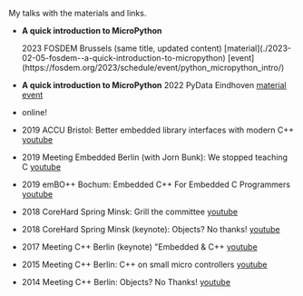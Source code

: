 My talks with the materials and links.

* **A quick introduction to MicroPython**
  <P>2023 FOSDEM Brussels
  (same title, updated content)
  [material](./2023-02-05-fosdem--a-quick-introduction-to-micropython)
  [event](https://fosdem.org/2023/schedule/event/python_micropython_intro/)

* **A quick introduction to MicroPython**
  2022 PyData Eindhoven
  [material](./2022-11-25-pydata-eindhoven--a-quick-introduction-to-micropython)
  [event](https://www.meetup.com/pydata-eindhoven/events/288643458)
  
* online!  
  
* 2019 ACCU Bristol: Better embedded library interfaces with modern C++
  [youtube](https://www.youtube.com/watch?v=ArRuPzN7JXs) 
   
* 2019 Meeting Embedded Berlin (with Jorn Bunk): We stopped teaching C
  [youtube](https://www.youtube.com/watch?v=VZUTJ2UNXxI) 
   
* 2019 emBO++ Bochum: Embedded C++ For Embedded C Programmers
  [youtube](https://youtube.com/watch?v=jbeyQe6RVo8)
   
* 2018 CoreHard Spring Minsk: Grill the committee
  [youtube](https://www.youtube.com/watch?v=OY_mS2e4XTk) 
   
* 2018 CoreHard Spring Minsk (keynote): Objects? No thanks!
  [youtube](https://www.youtube.com/watch?v=GcfqHT4RtWc)
   
* 2017 Meeting C++ Berlin (keynote) "Embedded & C++
  [youtube](https://www.youtube.com/watch?v=mNPfsUZb3vs)
   
* 2015 Meeting C++ Berlin: C++ on small micro controllers
  [youtube](https://www.youtube.com/watch?v=07d5g7Ykgas)   
   
* 2014 Meeting C++ Berlin: Objects? No Thanks!
  [youtube](https://www.youtube.com/watch?v=k8sRQMx2qUw)
  



